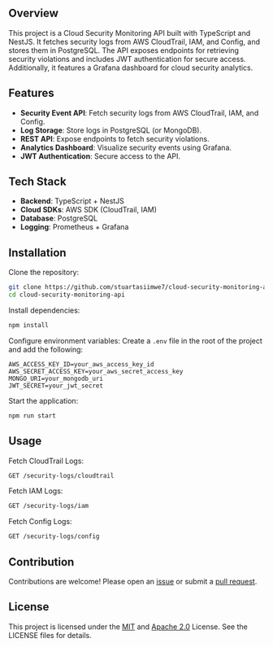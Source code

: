 ## Overview
This project is a Cloud Security Monitoring API built with TypeScript and NestJS. It fetches security logs from AWS CloudTrail, IAM, and Config, and stores them in PostgreSQL. The API exposes endpoints for retrieving security violations and includes JWT authentication for secure access. Additionally, it features a Grafana dashboard for cloud security analytics.

## Features
- **Security Event API**: Fetch security logs from AWS CloudTrail, IAM, and Config.
- **Log Storage**: Store logs in PostgreSQL (or MongoDB).
- **REST API**: Expose endpoints to fetch security violations.
- **Analytics Dashboard**: Visualize security events using Grafana.
- **JWT Authentication**: Secure access to the API.

## Tech Stack
- **Backend**: TypeScript + NestJS
- **Cloud SDKs**: AWS SDK (CloudTrail, IAM)
- **Database**: PostgreSQL
- **Logging**: Prometheus + Grafana

## Installation
Clone the repository:
```bash
git clone https://github.com/stuartasiimwe7/cloud-security-monitoring-api.git
cd cloud-security-monitoring-api
```
Install dependencies:
```bash
npm install
```
Configure environment variables: Create a `.env` file in the root of the project and add the following:
```plaintext
AWS_ACCESS_KEY_ID=your_aws_access_key_id
AWS_SECRET_ACCESS_KEY=your_aws_secret_access_key
MONGO_URI=your_mongodb_uri
JWT_SECRET=your_jwt_secret
```
Start the application:
```bash
npm run start
```

## Usage
Fetch CloudTrail Logs:
```bash
GET /security-logs/cloudtrail
```
Fetch IAM Logs:
```bash
GET /security-logs/iam
```
Fetch Config Logs:
```bash
GET /security-logs/config
```

## Contribution
Contributions are welcome! Please open an [issue](https://github.com/stuartasiimwe7/cloud-security-monitoring-api/issues) or submit a [pull request](https://github.com/stuartasiimwe7/cloud-security-monitoring-api/pulls).

## License
This project is licensed under the [MIT](LICENSE-MIT) and [Apache 2.0](LICENSE-APACHE) License. See the LICENSE files for details.
